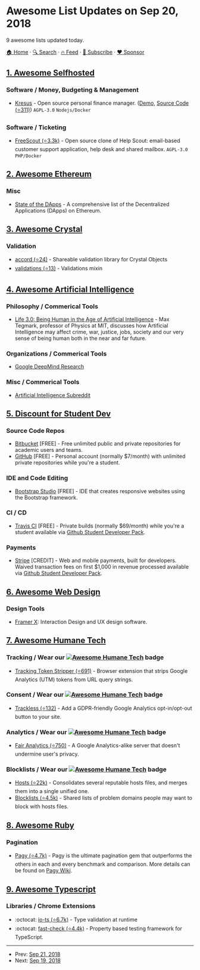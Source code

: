 # Awesome List Updates on Sep 20, 2018

9 awesome lists updated today.

[🏠 Home](/README.md) · [🔍 Search](https://www.trackawesomelist.com/search/) · [🔥 Feed](https://www.trackawesomelist.com/rss.xml) · [📮 Subscribe](https://trackawesomelist.us17.list-manage.com/subscribe?u=d2f0117aa829c83a63ec63c2f&id=36a103854c) · [❤️  Sponsor](https://github.com/sponsors/theowenyoung)



## [1. Awesome Selfhosted](/content/awesome-selfhosted/awesome-selfhosted/README.md)

### Software / Money, Budgeting & Management

*   [Kresus](https://kresus.org/) - Open source personal finance manager. ([Demo](https://kresus.org/en/demo.html), [Source Code (⭐311)](https://github.com/kresusapp/kresus)) `AGPL-3.0` `Nodejs/Docker`

### Software / Ticketing

*   [FreeScout (⭐3.3k)](https://github.com/freescout-helpdesk/freescout) - Open source clone of Help Scout: email-based customer support application, help desk and shared mailbox. `AGPL-3.0` `PHP/Docker`

## [2. Awesome Ethereum](/content/ttumiel/Awesome-Ethereum/README.md)

### Misc

*   [State of the DApps](https://www.stateofthedapps.com/) - A comprehensive list of the Decentralized Applications (DApps) on Ethereum.

## [3. Awesome Crystal](/content/veelenga/awesome-crystal/README.md)

### Validation

*   [accord (⭐24)](https://github.com/neovintage/accord) - Shareable validation library for Crystal Objects
*   [validations (⭐13)](https://github.com/vladfaust/validations.cr) - Validations mixin

## [4. Awesome Artificial Intelligence](/content/owainlewis/awesome-artificial-intelligence/README.md)

### Philosophy / Commerical Tools

*   [Life 3.0: Being Human in the Age of Artificial Intelligence](https://www.goodreads.com/book/show/34272565-life-3-0) - Max Tegmark, professor of Physics at MIT, discusses how Artificial Intelligence may affect crime, war, justice, jobs, society and our very sense of being human both in the near and far future.

### Organizations / Commerical Tools

*   [Google DeepMind Research](https://deepmind.com/research/)

### Misc / Commerical Tools

*   [Artificial Intelligence Subreddit](https://www.reddit.com/r/artificial/)

## [5. Discount for Student Dev](/content/AchoArnold/discount-for-student-dev/README.md)

### Source Code Repos

*   [Bitbucket](https://www.atlassian.com/software/views/bitbucket-academic-license.jsp) \[FREE] - Free unlimited public and private repositories for academic users and teams.
*   [GitHub](https://education.github.com/pack) \[FREE] -  Personal account (normally $7/month) with unlimited private repositories while you're a student.

### IDE and Code Editing

*   [Bootstrap Studio](https://bootstrapstudio.io/pages/student-license) \[FREE] - IDE that creates responsive websites using the Bootstrap framework.

### CI / CD

*   [Travis CI](https://travis-ci.org) \[FREE] - Private builds (normally $69/month) while you're a student available via [Github Student Developer Pack](https://education.github.com/pack).

### Payments

*   [Stripe](https://stripe.com/) \[CREDIT] - Web and mobile payments, built for developers. Waived transaction fees on first $1,000 in revenue processed available via [Github Student Developer Pack](https://education.github.com/pack).

## [6. Awesome Web Design](/content/nicolesaidy/awesome-web-design/README.md)

### Design Tools

*   [Framer X](https://framer.com/): Interaction Design and UX design software.

## [7. Awesome Humane Tech](/content/humanetech-community/awesome-humane-tech/README.md)

### Tracking / Wear our   [![Awesome Humane Tech](https://raw.githubusercontent.com/humanetech-community/awesome-humane-tech/main/humane-tech-badge.svg?sanitize=true)](https://github.com/humanetech-community/awesome-humane-tech)   badge

*   [Tracking Token Stripper (⭐691)](https://github.com/jparise/chrome-utm-stripper) - Browser extension that strips Google Analytics (UTM) tokens from URL query strings.

### Consent / Wear our   [![Awesome Humane Tech](https://raw.githubusercontent.com/humanetech-community/awesome-humane-tech/main/humane-tech-badge.svg?sanitize=true)](https://github.com/humanetech-community/awesome-humane-tech)   badge

*   [Trackless (⭐132)](https://github.com/ascorbic/trackless) - Add a GDPR-friendly Google Analytics opt-in/opt-out button to your site.

### Analytics / Wear our   [![Awesome Humane Tech](https://raw.githubusercontent.com/humanetech-community/awesome-humane-tech/main/humane-tech-badge.svg?sanitize=true)](https://github.com/humanetech-community/awesome-humane-tech)   badge

*   [Fair Analytics (⭐750)](https://github.com/vesparny/fair-analytics) - A Google Analytics-alike server that doesn't undermine user's privacy.

### Blocklists / Wear our   [![Awesome Humane Tech](https://raw.githubusercontent.com/humanetech-community/awesome-humane-tech/main/humane-tech-badge.svg?sanitize=true)](https://github.com/humanetech-community/awesome-humane-tech)   badge

*   [Hosts (⭐22k)](https://github.com/StevenBlack/hosts) - Consolidates several reputable hosts files, and merges them into a single unified one.
*   [Blocklists (⭐4.5k)](https://github.com/jmdugan/blocklists) - Shared lists of problem domains people may want to block with hosts files.

## [8. Awesome Ruby](/content/markets/awesome-ruby/README.md)

### Pagination

*   [Pagy (⭐4.7k)](https://github.com/ddnexus/pagy) - Pagy is the ultimate pagination gem that outperforms the others in each and every benchmark and comparison. More details can be found on [Pagy Wiki](https://ddnexus.github.io/pagy/index).

## [9. Awesome Typescript](/content/dzharii/awesome-typescript/README.md)

### Libraries / Chrome Extensions

*   :octocat: [io-ts (⭐6.7k)](https://github.com/gcanti/io-ts) - Type validation at runtime
*   :octocat: [fast-check (⭐4.4k)](https://github.com/dubzzz/fast-check) - Property based testing framework for TypeScript.

---

- Prev: [Sep 21, 2018](/content/2018/09/21/README.md)
- Next: [Sep 19, 2018](/content/2018/09/19/README.md)